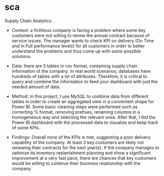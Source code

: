 # sca
Supply Chain Analytics

- Context: a fictitious company is facing a problem where some key customers were not willing to renew the annual contract because of service issues. The manager wants to check KPI on delivery (On Time and In Full performance levels) for all customers in order to better understand the problems and thus come up with some possible solutions.

- Data: there are 5 tables in csv format, containing supply chain information of the company. In real world scenarios, databases have hundreds of tables with a lot of attributes. Therefore, it is critical to query and combine the information to feed your dashboard with just the needed amount of data.

- Method: in this project, I use MySQL to combine data from different tables in order to create an aggregated view in a convenient shape for Power BI. Some basic cleaning steps were performed such as correcting % format, removing prefixes, renaming columns in a homogeneous way and selecting the relevant ones. After that, I fed the Power BI dashboard with the processed data to visualize and keep track of some KPIs.

- Findings: Overall none of the KPIs is met, suggesting a poor delivery capability of the company. At least 3 key customers are likely not renewing their contracts for the next year(s).
If the company manages to optimize its inventory replenishment planning and show a significant improvement at a very fast pace, there are chances that key customers would be willing to continue their business relationship with the company.
